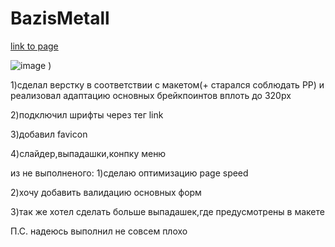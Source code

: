 # BazisMetall


[link to page](https://ilya111kudryashov.github.io/BazisMetall/)

![image](https://github.com/Ilya111Kudryashov/BazisMetall/assets/44931669/7f7fad22-2d21-4ffc-b4de-f4d15696476d)
)

1)сделал верстку в соответствии с макетом(+ старался соблюдать РР) и реализовал адаптацию основных брейкпоинтов вплоть до 320рх

2)подключил шрифты через тег link

3)добавил favicon

4)слайдер,выпадашки,конпку меню

из не выполненого:
1)сделаю оптимизацию page speed

2)хочу добавить валидацию основных форм

3)так же хотел сделать больше выпадашек,где предусмотрены в макете

П.С.
надеюсь выполнил не совсем плохо
